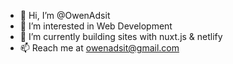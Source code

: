 - 👋 Hi, I’m @OwenAdsit
- 👀 I’m interested in Web Development
- 🌱 I’m currently building sites with nuxt.js & netlify
- 📫 Reach me at owenadsit@gmail.com

<!---
OwenAdsit/OwenAdsit is a ✨ special ✨ repository because its `README.md` (this file) appears on your GitHub profile.
You can click the Preview link to take a look at your changes.
--->
